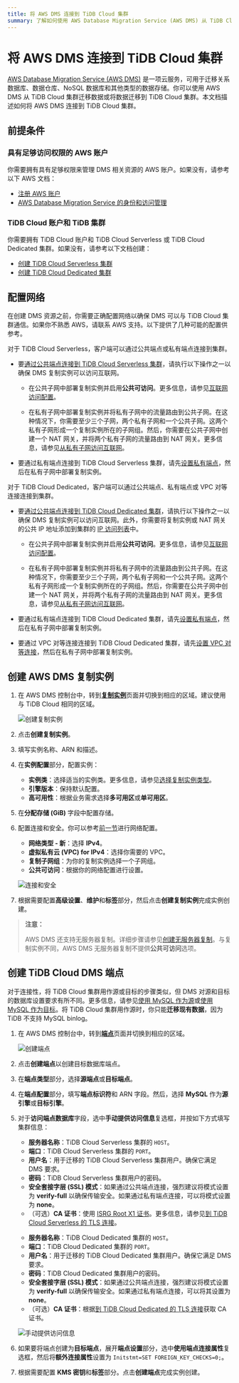 ```yaml
---
title: 将 AWS DMS 连接到 TiDB Cloud 集群
summary: 了解如何使用 AWS Database Migration Service (AWS DMS) 从 TiDB Cloud 迁移数据或将数据迁移到 TiDB Cloud。
---
```


# 将 AWS DMS 连接到 TiDB Cloud 集群

[AWS Database Migration Service (AWS DMS)](https://aws.amazon.com/dms/) 是一项云服务，可用于迁移关系数据库、数据仓库、NoSQL 数据库和其他类型的数据存储。你可以使用 AWS DMS 从 TiDB Cloud 集群迁移数据或将数据迁移到 TiDB Cloud 集群。本文档描述如何将 AWS DMS 连接到 TiDB Cloud 集群。

## 前提条件

### 具有足够访问权限的 AWS 账户

你需要拥有具有足够权限来管理 DMS 相关资源的 AWS 账户。如果没有，请参考以下 AWS 文档：

- [注册 AWS 账户](https://docs.aws.amazon.com/dms/latest/userguide/CHAP_GettingStarted.SettingUp.html#sign-up-for-aws)
- [AWS Database Migration Service 的身份和访问管理](https://docs.aws.amazon.com/dms/latest/userguide/security-iam.html)

### TiDB Cloud 账户和 TiDB 集群

你需要拥有 TiDB Cloud 账户和 TiDB Cloud Serverless 或 TiDB Cloud Dedicated 集群。如果没有，请参考以下文档创建：

- [创建 TiDB Cloud Serverless 集群](/tidb-cloud/create-tidb-cluster-serverless.md)
- [创建 TiDB Cloud Dedicated 集群](/tidb-cloud/create-tidb-cluster.md)

## 配置网络

在创建 DMS 资源之前，你需要正确配置网络以确保 DMS 可以与 TiDB Cloud 集群通信。如果你不熟悉 AWS，请联系 AWS 支持。以下提供了几种可能的配置供参考。

<SimpleTab>

<div label="TiDB Cloud Serverless">

对于 TiDB Cloud Serverless，客户端可以通过公共端点或私有端点连接到集群。

- 要[通过公共端点连接到 TiDB Cloud Serverless 集群](/tidb-cloud/connect-via-standard-connection-serverless.md)，请执行以下操作之一以确保 DMS 复制实例可以访问互联网。

    - 在公共子网中部署复制实例并启用**公共可访问**。更多信息，请参见[互联网访问配置](https://docs.aws.amazon.com/vpc/latest/userguide/VPC_Internet_Gateway.html#vpc-igw-internet-access)。

    - 在私有子网中部署复制实例并将私有子网中的流量路由到公共子网。在这种情况下，你需要至少三个子网，两个私有子网和一个公共子网。这两个私有子网形成一个复制实例所在的子网组。然后，你需要在公共子网中创建一个 NAT 网关，并将两个私有子网的流量路由到 NAT 网关。更多信息，请参见[从私有子网访问互联网](https://docs.aws.amazon.com/vpc/latest/userguide/nat-gateway-scenarios.html#public-nat-internet-access)。

- 要通过私有端点连接到 TiDB Cloud Serverless 集群，请先[设置私有端点](/tidb-cloud/set-up-private-endpoint-connections-serverless.md)，然后在私有子网中部署复制实例。

</div>

<div label="TiDB Cloud Dedicated">

对于 TiDB Cloud Dedicated，客户端可以通过公共端点、私有端点或 VPC 对等连接连接到集群。

- 要[通过公共端点连接到 TiDB Cloud Dedicated 集群](/tidb-cloud/connect-via-standard-connection.md)，请执行以下操作之一以确保 DMS 复制实例可以访问互联网。此外，你需要将复制实例或 NAT 网关的公共 IP 地址添加到集群的 [IP 访问列表](/tidb-cloud/configure-ip-access-list.md)中。

    - 在公共子网中部署复制实例并启用**公共可访问**。更多信息，请参见[互联网访问配置](https://docs.aws.amazon.com/vpc/latest/userguide/VPC_Internet_Gateway.html#vpc-igw-internet-access)。

    - 在私有子网中部署复制实例并将私有子网中的流量路由到公共子网。在这种情况下，你需要至少三个子网，两个私有子网和一个公共子网。这两个私有子网形成一个复制实例所在的子网组。然后，你需要在公共子网中创建一个 NAT 网关，并将两个私有子网的流量路由到 NAT 网关。更多信息，请参见[从私有子网访问互联网](https://docs.aws.amazon.com/vpc/latest/userguide/nat-gateway-scenarios.html#public-nat-internet-access)。

- 要通过私有端点连接到 TiDB Cloud Dedicated 集群，请先[设置私有端点](/tidb-cloud/set-up-private-endpoint-connections.md)，然后在私有子网中部署复制实例。

- 要通过 VPC 对等连接连接到 TiDB Cloud Dedicated 集群，请先[设置 VPC 对等连接](/tidb-cloud/set-up-vpc-peering-connections.md)，然后在私有子网中部署复制实例。

</div>
</SimpleTab>

## 创建 AWS DMS 复制实例

1. 在 AWS DMS 控制台中，转到[**复制实例**](https://console.aws.amazon.com/dms/v2/home#replicationInstances)页面并切换到相应的区域。建议使用与 TiDB Cloud 相同的区域。

   ![创建复制实例](https://docs-download.pingcap.com/media/images/docs/tidb-cloud/aws-dms-tidb-cloud/aws-dms-connect-replication-instances.png)

2. 点击**创建复制实例**。

3. 填写实例名称、ARN 和描述。

4. 在**实例配置**部分，配置实例：
    - **实例类**：选择适当的实例类。更多信息，请参见[选择复制实例类型](https://docs.aws.amazon.com/dms/latest/userguide/CHAP_ReplicationInstance.Types.html)。
    - **引擎版本**：保持默认配置。
    - **高可用性**：根据业务需求选择**多可用区**或**单可用区**。

5. 在**分配存储 (GiB)** 字段中配置存储。

6. 配置连接和安全。你可以参考[前一节](#配置网络)进行网络配置。

    - **网络类型 - 新**：选择 **IPv4**。
    - **虚拟私有云 (VPC) for IPv4**：选择你需要的 VPC。
    - **复制子网组**：为你的复制实例选择一个子网组。
    - **公共可访问**：根据你的网络配置进行设置。

    ![连接和安全](https://docs-download.pingcap.com/media/images/docs/tidb-cloud/aws-dms-tidb-cloud/aws-dms-connect-connectivity-security.png)

7. 根据需要配置**高级设置**、**维护**和**标签**部分，然后点击**创建复制实例**完成实例创建。

> **注意：**
>
> AWS DMS 还支持无服务器复制。详细步骤请参见[创建无服务器复制](https://docs.aws.amazon.com/dms/latest/userguide/CHAP_Serverless.Components.html#CHAP_Serverless.create)。与复制实例不同，AWS DMS 无服务器复制不提供**公共可访问**选项。

## 创建 TiDB Cloud DMS 端点

对于连接性，将 TiDB Cloud 集群用作源或目标的步骤类似，但 DMS 对源和目标的数据库设置要求有所不同。更多信息，请参见[使用 MySQL 作为源](https://docs.aws.amazon.com/dms/latest/userguide/CHAP_Source.MySQL.html)或[使用 MySQL 作为目标](https://docs.aws.amazon.com/dms/latest/userguide/CHAP_Target.MySQL.html)。将 TiDB Cloud 集群用作源时，你只能**迁移现有数据**，因为 TiDB 不支持 MySQL binlog。

1. 在 AWS DMS 控制台中，转到[**端点**](https://console.aws.amazon.com/dms/v2/home#endpointList)页面并切换到相应的区域。

    ![创建端点](https://docs-download.pingcap.com/media/images/docs/tidb-cloud/aws-dms-tidb-cloud/aws-dms-connect-create-endpoint.png)

2. 点击**创建端点**以创建目标数据库端点。

3. 在**端点类型**部分，选择**源端点**或**目标端点**。

4. 在**端点配置**部分，填写**端点标识符**和 ARN 字段。然后，选择 **MySQL** 作为**源引擎**或**目标引擎**。

5. 对于**访问端点数据库**字段，选中**手动提供访问信息**复选框，并按如下方式填写集群信息：

    <SimpleTab>

    <div label="TiDB Cloud Serverless">

    - **服务器名称**：TiDB Cloud Serverless 集群的 `HOST`。
    - **端口**：TiDB Cloud Serverless 集群的 `PORT`。
    - **用户名**：用于迁移的 TiDB Cloud Serverless 集群用户。确保它满足 DMS 要求。
    - **密码**：TiDB Cloud Serverless 集群用户的密码。
    - **安全套接字层 (SSL) 模式**：如果通过公共端点连接，强烈建议将模式设置为 **verify-full** 以确保传输安全。如果通过私有端点连接，可以将模式设置为 **none**。
    - （可选）**CA 证书**：使用 [ISRG Root X1 证书](https://letsencrypt.org/certs/isrgrootx1.pem)。更多信息，请参见[到 TiDB Cloud Serverless 的 TLS 连接](/tidb-cloud/secure-connections-to-serverless-clusters.md)。

    </div>

    <div label="TiDB Cloud Dedicated">

    - **服务器名称**：TiDB Cloud Dedicated 集群的 `HOST`。
    - **端口**：TiDB Cloud Dedicated 集群的 `PORT`。
    - **用户名**：用于迁移的 TiDB Cloud Dedicated 集群用户。确保它满足 DMS 要求。
    - **密码**：TiDB Cloud Dedicated 集群用户的密码。
    - **安全套接字层 (SSL) 模式**：如果通过公共端点连接，强烈建议将模式设置为 **verify-full** 以确保传输安全。如果通过私有端点连接，可以将其设置为 **none**。
    - （可选）**CA 证书**：根据[到 TiDB Cloud Dedicated 的 TLS 连接](/tidb-cloud/tidb-cloud-tls-connect-to-dedicated.md)获取 CA 证书。

    </div>
    </SimpleTab>

     ![手动提供访问信息](https://docs-download.pingcap.com/media/images/docs/tidb-cloud/aws-dms-tidb-cloud/aws-dms-connect-configure-endpoint.png)

6. 如果要将端点创建为**目标端点**，展开**端点设置**部分，选中**使用端点连接属性**复选框，然后将**额外连接属性**设置为 `Initstmt=SET FOREIGN_KEY_CHECKS=0;`。

7. 根据需要配置 **KMS 密钥**和**标签**部分。点击**创建端点**完成实例创建。
